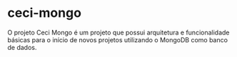 # ceci-mongo
O projeto Ceci Mongo é um projeto que possui arquitetura e funcionalidade básicas para o início de novos projetos utilizando o MongoDB como banco de dados.
